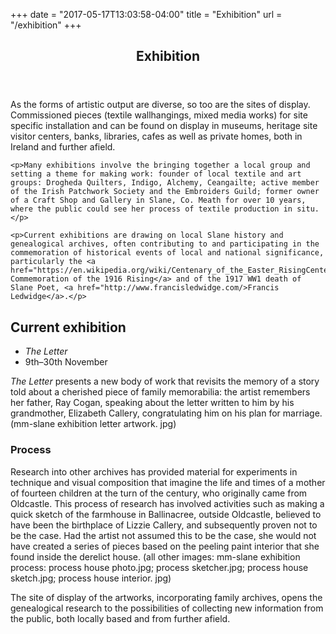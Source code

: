 +++
date = "2017-05-17T13:03:58-04:00"
title = "Exhibition"
url = "/exhibition"
+++
<!-- main content -->
<article>
  <header class="c-section-header"> 
    <h1 class="c-section-header__headline">Exhibition</h1>
  </header>
  <section id="intro"> 
    <p>As the forms of artistic output are diverse, so too are the sites of display. Commissioned pieces (textile wallhangings, mixed media works) for site specific installation and can be found on display in museums, heritage site visitor centers, banks, libraries, cafes as well as private homes, both in Ireland and further afield.</p>

    <p>Many exhibitions involve the bringing together a local group and setting a theme for making work: founder of local textile and art groups: Drogheda Quilters, Indigo, Alchemy, Ceangailte; active member of the Irish Patchwork Society and the Embroiders Guild; former owner of a Craft Shop and Gallery in Slane, Co. Meath for over 10 years, where the public could see her process of textile production in situ.</p>

    <p>Current exhibitions are drawing on local Slane history and genealogical archives, often contributing to and participating in the commemoration of historical events of local and national significance, particularly the <a href="https://en.wikipedia.org/wiki/Centenary_of_the_Easter_RisingCentenary"> Commemoration of the 1916 Rising</a> and of the 1917 WW1 death of Slane Poet, <a href="http://www.francisledwidge.com/>Francis Ledwidge</a>.</p>
  </section>
  <section id="current">
    <h2>Current exhibition</h2>
    <ul class="c-event-meta">
      <li><cite>The Letter</cite></li>
      <li><time datetime="2018-11-09"></time>9th<time datetime="PT4H">–</time><time datetime="2018-11-30">30th November</time>
    </ul> 
    <p><cite>The Letter</cite> presents a new body of work that revisits the memory of a story told about a cherished piece of family memorabilia: the artist remembers her father, Ray Cogan, speaking about the letter written to him by his grandmother, Elizabeth Callery, congratulating him on his plan for marriage. (mm-slane exhibition letter artwork. jpg)</p>
    <h3>Process</h3>
    <p>Research into other archives has provided material for experiments in technique and visual composition that imagine the life and times of a mother of fourteen children at the turn of the century, who originally came from Oldcastle. This process of research has involved activities such as making a quick sketch of the farmhouse in Ballinacree, outside Oldcastle, believed to have been the birthplace of Lizzie Callery, and subsequently proven not to be the case. Had the artist not assumed this to be the case, she would not have created a series of pieces based on the peeling paint interior that she found inside the derelict house. (all other images: mm-slane exhibition process: process house photo.jpg; process sketcher.jpg; process house sketch.jpg; process house interior. jpg)</p>
    <p>The site of display of the artworks, incorporating family archives, opens the genealogical research to the possibilities of collecting new information from the public, both locally based and from further afield.</p>
  </section>

</article>

